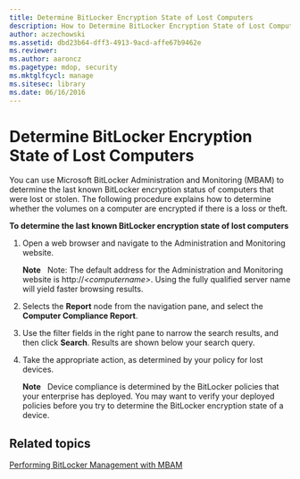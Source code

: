 ```yaml
---
title: Determine BitLocker Encryption State of Lost Computers
description: How to Determine BitLocker Encryption State of Lost Computers
author: aczechowski
ms.assetid: dbd23b64-dff3-4913-9acd-affe67b9462e
ms.reviewer:
ms.author: aaroncz
ms.pagetype: mdop, security
ms.mktglfcycl: manage
ms.sitesec: library
ms.date: 06/16/2016
---
```



# Determine BitLocker Encryption State of Lost Computers


You can use Microsoft BitLocker Administration and Monitoring (MBAM) to determine the last known BitLocker encryption status of computers that were lost or stolen. The following procedure explains how to determine whether the volumes on a computer are encrypted if there is a loss or theft.

**To determine the last known BitLocker encryption state of lost computers**

1.  Open a web browser and navigate to the Administration and Monitoring website.

    **Note**  
    Note: The default address for the Administration and Monitoring website is http://*&lt;computername&gt;*. Using the fully qualified server name will yield faster browsing results.



2.  Selects the **Report** node from the navigation pane, and select the **Computer Compliance Report**.

3.  Use the filter fields in the right pane to narrow the search results, and then click **Search**. Results are shown below your search query.

4.  Take the appropriate action, as determined by your policy for lost devices.

    **Note**  
    Device compliance is determined by the BitLocker policies that your enterprise has deployed. You may want to verify your deployed policies before you try to determine the BitLocker encryption state of a device.



## Related topics


[Performing BitLocker Management with MBAM](performing-bitlocker-management-with-mbam-mbam-2.md)









